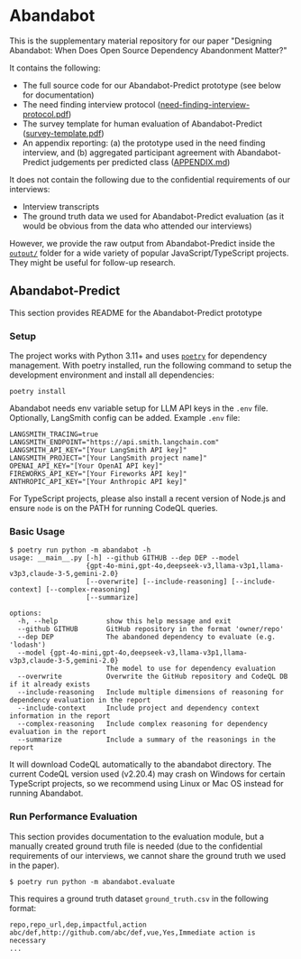 # Abandabot

This is the supplementary material repository for our paper "Designing Abandabot: When Does Open Source Dependency Abandonment Matter?"

It contains the following:

* The full source code for our Abandabot-Predict prototype (see below for documentation)
* The need finding interview protocol ([need-finding-interview-protocol.pdf](need-finding-interview-protocol.pdf))
* The survey template for human evaluation of Abandabot-Predict ([survey-template.pdf](survey-template.pdf))
* An appendix reporting: (a) the prototype used in the need finding interview, and (b) aggregated participant agreement with Abandabot-Predict judgements per predicted class ([APPENDIX.md](APPENDIX.md))

It does not contain the following due to the confidential requirements of our interviews:

* Interview transcripts
* The ground truth data we used for Abandabot-Predict evaluation (as it would be obvious from the data who attended our interviews)

However, we provide the raw output from Abandabot-Predict inside the [`output/`](output) folder for a wide variety of popular JavaScript/TypeScript projects. They might be useful for follow-up research.

## Abandabot-Predict

This section provides README for the Abandabot-Predict prototype

### Setup

The project works with Python 3.11+ and uses [`poetry`](https://python-poetry.org/) for dependency management. With poetry installed, run the following command to setup the development environment and install all dependencies:

```
poetry install
```

Abandabot needs env variable setup for LLM API keys in the `.env` file. Optionally, LangSmith config can be added. Example `.env` file:

```
LANGSMITH_TRACING=true
LANGSMITH_ENDPOINT="https://api.smith.langchain.com"
LANGSMITH_API_KEY="[Your LangSmith API key]"
LANGSMITH_PROJECT="[Your LangSmith project name]"
OPENAI_API_KEY="[Your OpenAI API key]"
FIREWORKS_API_KEY="[Your Fireworks API key]"
ANTHROPIC_API_KEY="[Your Anthropic API key]"
```

For TypeScript projects, please also install a recent version of Node.js and ensure `node` is on the PATH for running CodeQL queries.

### Basic Usage

```
$ poetry run python -m abandabot -h
usage: __main__.py [-h] --github GITHUB --dep DEP --model
                   {gpt-4o-mini,gpt-4o,deepseek-v3,llama-v3p1,llama-v3p3,claude-3-5,gemini-2.0} 
                   [--overwrite] [--include-reasoning] [--include-context] [--complex-reasoning] 
                   [--summarize]

options:
  -h, --help            show this help message and exit
  --github GITHUB       GitHub repository in the format 'owner/repo'
  --dep DEP             The abandoned dependency to evaluate (e.g. 'lodash')
  --model {gpt-4o-mini,gpt-4o,deepseek-v3,llama-v3p1,llama-v3p3,claude-3-5,gemini-2.0}
                        The model to use for dependency evaluation
  --overwrite           Overwrite the GitHub repository and CodeQL DB if it already exists
  --include-reasoning   Include multiple dimensions of reasoning for dependency evaluation in the report
  --include-context     Include project and dependency context information in the report
  --complex-reasoning   Include complex reasoning for dependency evaluation in the report
  --summarize           Include a summary of the reasonings in the report
```

It will download CodeQL automatically to the abandabot directory. The current CodeQL version used (v2.20.4) may crash on Windows for certain TypeScript projects, so we recommend using Linux or Mac OS instead for running Abandabot.

### Run Performance Evaluation

This section provides documentation to the evaluation module, but a manually created ground truth file is needed (due to the confidential requirements of our interviews, we cannot share the ground truth we used in the paper).

```
$ poetry run python -m abandabot.evaluate
```

This requires a ground truth dataset `ground_truth.csv` in the following format:

```
repo,repo_url,dep,impactful,action
abc/def,http://github.com/abc/def,vue,Yes,Immediate action is necessary
...
```
